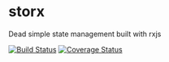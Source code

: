 # storx
Dead simple state management built with rxjs

[![Build Status](https://travis-ci.org/whapky/storx.svg?branch=master)](https://travis-ci.org/whapky/storx.svg?branch=master)
[![Coverage Status](https://coveralls.io/repos/github/whapky/storx/badge.svg?branch=master)](https://coveralls.io/github/whapky/storx?branch=master)
